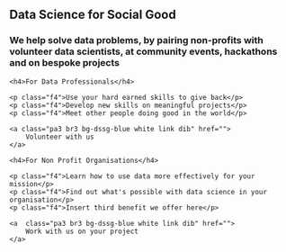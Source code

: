 <div class="what-we-do w-100 bg-light-gray pa4">
    <h2 class="lh-title f-headline white pa1 pl2 pr2 bg-dssg-blue">
    Data Science for Social Good
    </h2>
    <h3 class="lh-copy measure f3 white pa2 bg-dssg-blue">
    We help solve data problems, by pairing non-profits with volunteer data scientists, at community events, hackathons and on bespoke projects
    </h3>
</div>

<div class="calls-to-action flex-ns">
<div class="w-100 bg-white pa4 pt2">

    <h4>For Data Professionals</h4>

    <p class="f4">Use your hard earned skills to give back</p>
    <p class="f4">Develop new skills on meaningful projects</p>
    <p class="f4">Meet other people doing good in the world</p>

    <a class="pa3 br3 bg-dssg-blue white link dib" href="">
        Volunteer with us
    </a>

</div>

<div class="w-100 pa4 pt2 bg-light-gray">

    <h4>For Non Profit Organisations</h4>

    <p class="f4">Learn how to use data more effectively for your mission</p>
    <p class="f4">Find out what's possible with data science in your organisation</p>
    <p class="f4">Insert third benefit we offer here</p>

    <a  class="pa3 br3 bg-dssg-blue white link dib" href="">
        Work with us on your project
    </a>


</div>

</div>